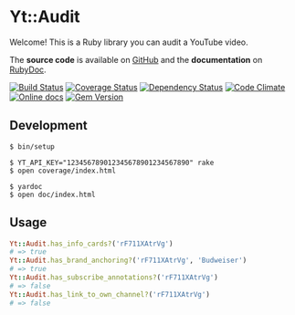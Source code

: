 # Yt::Audit

Welcome! This is a Ruby library you can audit a YouTube video.

The **source code** is available on [GitHub](https://github.com/Fullscreen/yt-audit) and the **documentation** on [RubyDoc](http://www.rubydoc.info/github/fullscreen/yt-audit/master/Yt/Audit).

[![Build Status](http://img.shields.io/travis/Fullscreen/yt-audit/master.svg)](https://travis-ci.org/Fullscreen/yt-audit)
[![Coverage Status](http://img.shields.io/coveralls/Fullscreen/yt-audit/master.svg)](https://coveralls.io/r/Fullscreen/yt-audit)
[![Dependency Status](http://img.shields.io/gemnasium/Fullscreen/yt-audit.svg)](https://gemnasium.com/Fullscreen/yt-audit)
[![Code Climate](http://img.shields.io/codeclimate/github/Fullscreen/yt-audit.svg)](https://codeclimate.com/github/Fullscreen/yt-audit)
[![Online docs](http://img.shields.io/badge/docs-✓-green.svg)](http://www.rubydoc.info/github/fullscreen/yt-audit/master/Yt/Audit)
[![Gem Version](http://img.shields.io/gem/v/yt-audit.svg)](http://rubygems.org/gems/yt-audit)


## Development

    $ bin/setup

    $ YT_API_KEY="123456789012345678901234567890" rake
    $ open coverage/index.html

    $ yardoc
    $ open doc/index.html

## Usage

```ruby
Yt::Audit.has_info_cards?('rF711XAtrVg')
# => true
Yt::Audit.has_brand_anchoring?('rF711XAtrVg', 'Budweiser')
# => true
Yt::Audit.has_subscribe_annotations?('rF711XAtrVg')
# => false
Yt::Audit.has_link_to_own_channel?('rF711XAtrVg')
# => false
```
